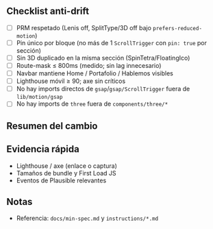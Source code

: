 ## Checklist anti-drift

- [ ] PRM respetado (Lenis off, SplitType/3D off bajo `prefers-reduced-motion`)
- [ ] Pin único por bloque (no más de 1 `ScrollTrigger` con `pin: true` por sección)
- [ ] Sin 3D duplicado en la misma sección (SpinTetra/FloatingIco)
- [ ] Route-mask ≤ 800ms (medido; sin lag innecesario)
- [ ] Navbar mantiene Home / Portafolio / Hablemos visibles
- [ ] Lighthouse móvil ≥ 90; axe sin críticos
- [ ] No hay imports directos de `gsap`/`gsap/ScrollTrigger` fuera de `lib/motion/gsap`
- [ ] No hay imports de `three` fuera de `components/three/*`

## Resumen del cambio

## Evidencia rápida
- Lighthouse / axe (enlace o captura)
- Tamaños de bundle y First Load JS
- Eventos de Plausible relevantes

## Notas
- Referencia: `docs/min-spec.md` y `instructions/*.md`
